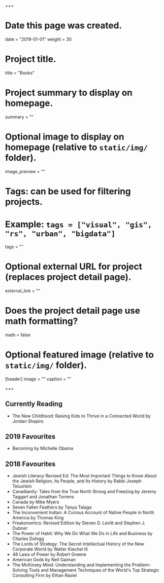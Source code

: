 +++
# Date this page was created.
date = "2019-01-01"
weight = 30
# Project title.
title = "Books"

# Project summary to display on homepage.
summary = ""

# Optional image to display on homepage (relative to `static/img/` folder).
image_preview = ""

# Tags: can be used for filtering projects.
# Example: `tags = ["visual", "gis", "rs", "urban", "bigdata"]`
tags = ""

# Optional external URL for project (replaces project detail page).
external_link = ""

# Does the project detail page use math formatting?
math = false

# Optional featured image (relative to `static/img/` folder).
[header]
image = ""
caption = ""

+++

## Currently Reading
- The New Childhood: Raising Kids to Thrive in a Connected World by Jordan Shapiro

## 2019 Favourites
- Becoming by Michelle Obama

## 2018 Favourites
- Jewish Literacy Revised Ed: The Most Important Things to Know About the Jewish Religion, Its People, and Its History by Rabbi Joseph Telushkin
- Canadianity: Tales from the True North Strong and Freezing by Jeremy Taggart and Jonathan Torrens
- Canada by Mike Myers
- Seven Fallen Feathers by Tanya Talaga
- The Inconvenient Indian: A Curious Account of Native People in North America by Thomas King
- Freakonomics: Revised Edition by Steven D. Levitt and Stephen J. Dubner
- The Power of Habit: Why We Do What We Do in Life and Business by Charles Duhigg
- The Lords of Strategy: The Secret Intellectual History of the New Corporate World by Walter Kiechel III
- 48 Laws of Power by Robert Greene
- American Gods by Neil Gaiman
- The McKinsey Mind: Understanding and Implementing the Problem-Solving Tools and Management Techniques of the World's Top Strategic Consulting Firm by Ethan Rasiel
